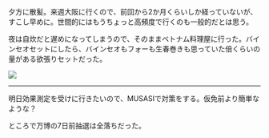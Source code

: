 夕方に散髪。来週大阪に行くので、前回から2か月くらいしか経っていないが、すこし早めに。世間的にはもうちょっと高頻度で行くのも一般的だとは思う。

夜は自炊だと遅めになってしまうので、そのままベトナム料理屋に行った。バインセオセットにしたら、バインセオもフォーも生春巻きも思っていた倍くらいの量がある欲張りセットだった。

![](https://photos.old.apkas.net/medium/202507/20250704-G3000479.webp)

---

明日効果測定を受けに行きたいので、MUSASIで対策をする。仮免前より簡単なような？

ところで万博の7日前抽選は全落ちだった。

